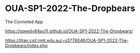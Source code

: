 # OUA-SP1-2022-The-Dropbears
The Conneted App

https://speedy84au11.github.io/OUA-SP1-2022-The-Dropbears/

https://titan.csit.rmit.edu.au/~s3778046/OUA-SP1-2022-The-Dropbears/index.php
